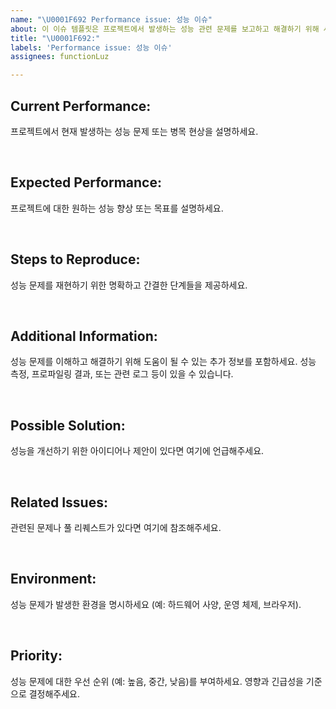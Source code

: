 ```yaml
---
name: "\U0001F692 Performance issue: 성능 이슈"
about: 이 이슈 템플릿은 프로젝트에서 발생하는 성능 관련 문제를 보고하고 해결하기 위해 사용됩니다. purpose here.
title: "\U0001F692:"
labels: 'Performance issue: 성능 이슈'
assignees: functionLuz

---
```


## **Current Performance:**
프로젝트에서 현재 발생하는 성능 문제 또는 병목 현상을 설명하세요.

<br>

## **Expected Performance:**
프로젝트에 대한 원하는 성능 향상 또는 목표를 설명하세요.

<br>

## **Steps to Reproduce:**
성능 문제를 재현하기 위한 명확하고 간결한 단계들을 제공하세요.

<br>

## **Additional Information:**
성능 문제를 이해하고 해결하기 위해 도움이 될 수 있는 추가 정보를 포함하세요. 성능 측정, 프로파일링 결과, 또는 관련 로그 등이 있을 수 있습니다.

<br>

## **Possible Solution:**
성능을 개선하기 위한 아이디어나 제안이 있다면 여기에 언급해주세요.

<br>

## **Related Issues:**
관련된 문제나 풀 리퀘스트가 있다면 여기에 참조해주세요.

<br>

## **Environment:**
성능 문제가 발생한 환경을 명시하세요 (예: 하드웨어 사양, 운영 체제, 브라우저).

<br>

## **Priority:**
성능 문제에 대한 우선 순위 (예: 높음, 중간, 낮음)를 부여하세요. 영향과 긴급성을 기준으로 결정해주세요.
